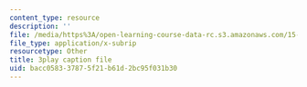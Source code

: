 ```yaml
---
content_type: resource
description: ''
file: /media/https%3A/open-learning-course-data-rc.s3.amazonaws.com/15-071-the-analytics-edge-spring-2017/bacc058337875f21b61d2bc95f031b30_ee6E6aUGpm0.vtt
file_type: application/x-subrip
resourcetype: Other
title: 3play caption file
uid: bacc0583-3787-5f21-b61d-2bc95f031b30
---
```


